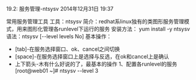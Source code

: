 19.2: 服务管理-ntsysv
2014年12月31日
19:37
 
常用服务管理工具
工具：ntsysv
简介：redhat系linux独有的类图形服务管理模式，用来图形化管理各runlevel下运行的服务
安装方法： yum install -y ntsysv
语法：ntsysv [--level levels No]
基本操作：
* [tab]-在服务选择窗口、ok、cancel之间切换
* [space]-在服务选择窗口上是选择与反选，在ok和cancel上是确认
* 上下箭头-木有什么好说的了，最基本的操作
1、配置各runlevel的服务
[root@web01 ~]# ntsysv --level 3
